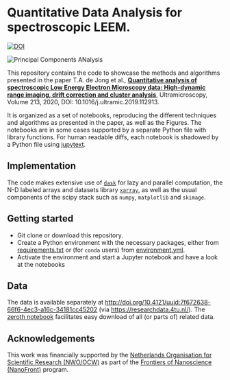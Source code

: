 # Quantitative Data Analysis for spectroscopic LEEM.
[![DOI](https://zenodo.org/badge/DOI/10.5281/zenodo.3539538.svg)](https://doi.org/10.5281/zenodo.3539538)

![Principal Components ANalysis](https://ars.els-cdn.com/content/image/1-s2.0-S0304399119302475-gr10.jpg)


This repository contains the code to showcase the methods and algorithms presented in the paper 
T.A. de Jong et al., **[Quantitative analysis of spectroscopic Low Energy Electron Microscopy data: High-dynamic range imaging, drift correction and cluster analysis](https://doi.org/10.1016/j.ultramic.2019.112913)**, Ultramicroscopy, Volume 213, 2020, DOI: 10.1016/j.ultramic.2019.112913.

It is organized as a set of notebooks, reproducing the different techniques and algorithms as presented in the paper, as well as the Figures. The notebooks are in some cases supported by a separate Python file with library functions.
For human readable diffs, each notebook is shadowed by a Python file using [jupytext](https://github.com/mwouts/jupytext).

## Implementation
The code makes extensive use of [`dask`](https://dask.org/) for lazy and parallel computation, the N-D labeled arrays and datasets library [`xarray`](http://xarray.pydata.org/), as well as the usual components of the scipy stack such as `numpy`, `matplotlib` and `skimage`.

## Getting started
* Git clone or download this repository.
* Create a Python environment with the necessary packages, either from [requirements.txt](requirements.txt) or (for `conda` users) from [environment.yml](environment.yml).
* Activate the environment and start a Jupyter notebook and have a look at the notebooks

## Data
The data is available separately at http://doi.org/10.4121/uuid:7f672638-66f6-4ec3-a16c-34181cc45202 (via https://researchdata.4tu.nl/). The [zeroth notebook](0%20-%20Data-download.ipynb) facilitates easy download of all (or parts of) related data.


## Acknowledgements
This work was financially supported by the [Netherlands Organisation for Scientific Research (NWO/OCW)](https://www.nwo.nl/en/science-enw) as part of the [Frontiers of Nanoscience (NanoFront)](https://www.universiteitleiden.nl/en/research/research-projects/science/frontiers-of-nanoscience-nanofront) program.
